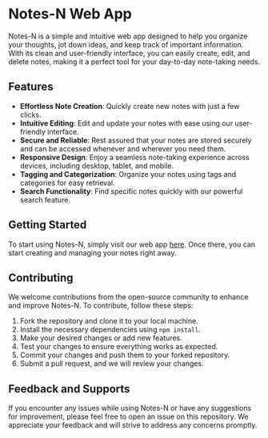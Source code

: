 # Notes-N Web App


Notes-N is a simple and intuitive web app designed to help you organize your thoughts, jot down ideas, and keep track of important information. With its clean and user-friendly interface, you can easily create, edit, and delete notes, making it a perfect tool for your day-to-day note-taking needs.

## Features

- **Effortless Note Creation**: Quickly create new notes with just a few clicks.
- **Intuitive Editing**: Edit and update your notes with ease using our user-friendly interface.
- **Secure and Reliable**: Rest assured that your notes are stored securely and can be accessed whenever and wherever you need them.
- **Responsive Design**: Enjoy a seamless note-taking experience across devices, including desktop, tablet, and mobile.
- **Tagging and Categorization**: Organize your notes using tags and categories for easy retrieval.
- **Search Functionality**: Find specific notes quickly with our powerful search feature.

## Getting Started

To start using Notes-N, simply visit our web app [here](https://notes-n.netlify.app/). Once there, you can start creating and managing your notes right away.

## Contributing

We welcome contributions from the open-source community to enhance and improve Notes-N. To contribute, follow these steps:

1. Fork the repository and clone it to your local machine.
2. Install the necessary dependencies using `npm install`.
3. Make your desired changes or add new features.
4. Test your changes to ensure everything works as expected.
5. Commit your changes and push them to your forked repository.
6. Submit a pull request, and we will review your changes.

## Feedback and Supports

If you encounter any issues while using Notes-N or have any suggestions for improvement, please feel free to open an issue on this repository. We appreciate your feedback and will strive to address any concerns promptly.



